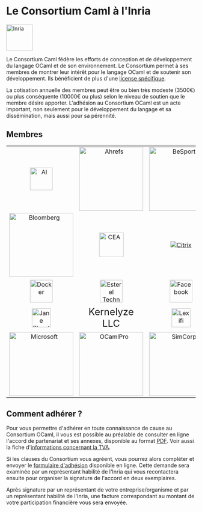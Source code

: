 <!-- ((! set title Le Consortium Caml à l'Inria !)) ((! set community !)) -->

# Le Consortium Caml à l'Inria

<a href="http://www.inria.fr/en/"><img src="/img/inria.png" alt="Inria" style="height: 70px" /></a>

Le Consortium Caml fédère les efforts de conception et de développement
du langage OCaml et de son environnement. Le Consortium permet à ses
membres de montrer leur intérêt pour le langage OCaml et de soutenir son
développement. Ils bénéficient de plus d'une [license
spécifique](/docs/consortium-license.fr.html).

La cotisation annuelle des membres peut être ou bien très modeste
(3500€) ou plus conséquente (10000€ ou plus) selon le niveau de soutien
que le membre désire apporter. L'adhésion au Consortium OCaml est un
acte important, non seulement pour le développement du langage et sa
dissémination, mais aussi pour sa pérennité.

##  Membres

<table style="width: 100%">
<tbody>
<tr style="height: 70px">
<td align="center"><a href="https://www.imandra.ai/"><img src="/img/users/aesthetic-integration.png" alt="AI" style="height: 60px" /></a></td>
<td align="center"><a href="https://ahrefs.com"><img src="/img/users/ahrefs.png" alt="Ahrefs" style="width: 170px" /></a></td>
<td align="center"><a href="http://www.besport.com"><img src="/img/users/besport.png" alt="BeSport" style="width: 170px" /></a></td>
</tr>
<tr style="height: 70px">
<td align="center"><a href="http://www.bloomberg.com"><img src="/img/users/bloomberg.jpg" alt="Bloomberg" style="width: 170px" /></a></td>
<td align="center"><a href="http://www.cea.fr"><img src="/img/users/cea.png" alt="CEA" style="height: 65px" /></a></td>
<td align="center"><a href="http://www.citrix.com"><img src="/img/users/citrix.png" alt="Citrix" /></a></td>
</tr>
<tr style="height: 70px">
<td align="center"><a href="https://www.docker.com/"><img src="/img/users/docker.png" alt="Docker" style="height: 60px" /></a></td>
<td align="center"><a href="http://www.esterel-technologies.com"><img src="/img/users/esterel.jpg" alt="Esterel Technologies" style="height: 60px" /></a></td>
<td align="center"><a href="http://www.facebook.com"><img src="/img/users/facebook.png" alt="Facebook" style="height: 60px" /></a></td>
</tr>
<tr style="height: 70px">
<td align="center"><a href="http://janestreet.com/"><img src="/img/users/jane-street.jpg" alt="Jane Street" style="height: 50px" /></a></td>
<td align="center" style="font-size:160%">Kernelyze LLC</td>
<td align="center"><a href="http://www.lexifi.com"><img src="/img/users/lexifi.png" alt="Lexifi" style="height: 50px" /></a></td>
</tr>
<tr style="height: 70px">
<td align="center"><a href="http://www.microsoft.com"><img src="/img/users/microsoft.png" alt="Microsoft" style="width: 170px" /></a></td>
<td align="center"><a href="http://www.ocamlpro.com"><img src="/img/users/ocamlpro.png" alt="OCamlPro" style="width: 170px" /></a></td>
<td align="center"><a href="http://www.simcorp.com"><img src="/img/users/simcorp.png" alt="SimCorp" style="width: 170px" /></a></td>
</tr>
</tbody>
</table>

##  Comment adhérer ?
Pour vous permettre d'adhérer en toute connaissance de cause au
Consortium OCaml, il vous est possible au préalable de consulter en
ligne l'accord de partenariat et ses annexes, disponible au format
[PDF](http://caml.inria.fr/consortium/agreement.fr.pdf). Voir aussi la
fiche d'[informations concernant la
TVA](http://caml.inria.fr/consortium/vat.fr.html).

Si les clauses du Consortium vous agréent, vous pourrez alors compléter
et envoyer le [formulaire
d&#39;adhésion](http://caml.inria.fr/consortium/form.fr.html) disponible en
ligne. Cette demande sera examinée par un représentant habilité de
l'Inria qui vous recontactera ensuite pour organiser la signature de
l'accord en deux exemplaires.

Après signature par un représentant de votre entreprise/organisme et par
un représentant habilité de l'Inria, une facture correspondant au
montant de votre participation financière vous sera envoyée.
